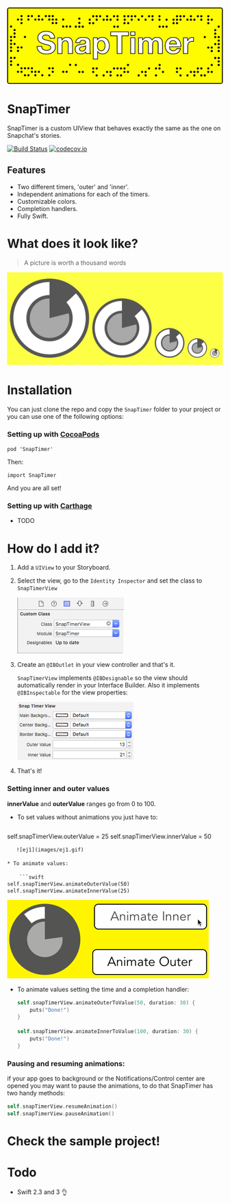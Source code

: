 ![SnapTimer](images/snapTimer-logo.png)

# SnapTimer

SnapTimer is a custom UIView that behaves exactly the same as the one on Snapchat's stories. 

[![Build Status](https://travis-ci.org/andresinaka/SnapTimer.svg)](https://travis-ci.org/andresinaka/SnapTimer) [![codecov.io](https://codecov.io/github/andresinaka/SnapTimer/badge.svg?branch=master)](https://codecov.io/github/andresinaka/SnapTimer?branch=master)

## Features

- Two different timers, 'outer' and 'inner'.
- Independent animations for each of the timers.
- Customizable colors.
- Completion handlers.
- Fully Swift.

# What does it look like?

> A picture is worth a thousand words

![samples](images/sample-timers.png)

# Installation

You can just clone the repo and copy the ```SnapTimer``` folder to your project or you can use one of the following options:
 
### Setting up with [CocoaPods](http://cocoapods.org/)

```
pod 'SnapTimer'
```

Then:

``` 
import SnapTimer
```

And you are all set! 

### Setting up with [Carthage](https://github.com/Carthage/Carthage)

- TODO

# How do I add it?

1. Add a `UIView` to your Storyboard.
2. Select the view, go to the `Identity Inspector` and set the class to `SnapTimerView`
 
    ![identity-inspector](images/identity-inspector.png)

3. Create an `@IBOutlet` in your view controller and that's it.
 
    `SnapTimerView` implements `@IBDesignable` so the view should automatically render in your Interface Builder. Also it implements `@IBInspectable` for the view properties:

   ![properties](images/properties.png)

4. That's it!

### Setting inner and outer values

**innerValue** and **outerValue** ranges go from 0 to 100.

* To set values without animations you just have to:

    ```swift
self.snapTimerView.outerValue = 25
self.snapTimerView.innerValue = 50
```
   ![ej1](images/ej1.gif)

* To animate values:

    ```swift
self.snapTimerView.animateOuterValue(50)
self.snapTimerView.animateInnerValue(25)
```
   ![ej1](images/ej2.gif)

* To animate values setting the time and a completion handler:

  ```swift
  self.snapTimerView.animateOuterToValue(50, duration: 30) {
	  puts("Done!")
  }
 
  self.snapTimerView.animateInnerToValue(100, duration: 30) {
	  puts("Done!")
  }
  ```
 
### Pausing and resuming animations:

if your app goes to background or the Notifications/Control center are opened you may want to pause the animations, to do that SnapTimer has two handy methods:

```swift
self.snapTimerView.resumeAnimation()
self.snapTimerView.pauseAnimation()
```

# Check the sample project!


# Todo 
* Swift 2.3 and 3 👌
